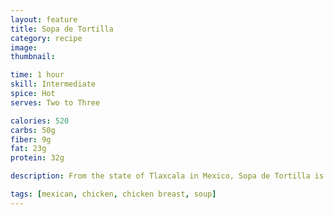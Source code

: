 ```yaml
---
layout: feature
title: Sopa de Tortilla
category: recipe
image: 
thumbnail:

time: 1 hour
skill: Intermediate
spice: Hot
serves: Two to Three

calories: 520
carbs: 50g
fiber: 9g
fat: 23g
protein: 32g

description: From the state of Tlaxcala in Mexico, Sopa de Tortilla is a staple in Mexican and Tex-Mex kitchens. *Caldo de pollo* (chicken stock) builds complexity with roasted tomatoes, pasilla, and chipotle peppers. Crisp tortillas, melted queso de chihuaha, fresh cilantro and silky avocados accent this falvorful broth and deliver a complexity in textures, and contrast in flavors.

tags: [mexican, chicken, chicken breast, soup]
---
```



